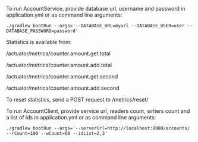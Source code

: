 To run AccountService, provide database url, username and password in application.yml or as command line arguments:

`./gradlew bootRun --args='--DATABASE_URL=myurl --DATABASE_USER=user --DATABASE_PASSWORD=password'`

Statistics is available from:

/actuator/metrics/counter.amount.get.total

/actuator/metrics/counter.amount.add.total

/actuator/metrics/counter.amount.get.second

/actuator/metrics/counter.amount.add.second

To reset statistics, send a POST request to /metrics/reset/

To run AccountClient, provide service url, readers count, writers count and a list of ids in application.yml or as command line arguments:

`./gradlew bootRun --args='--serverUrl=http://localhost:8080/accounts/ --rCount=100 --wCount=60 --idList=2,3'`

